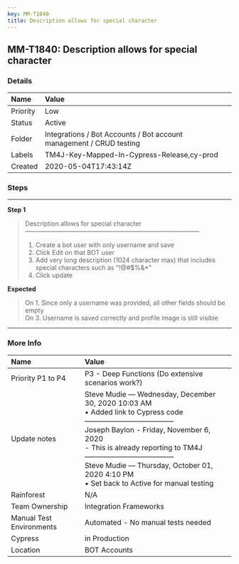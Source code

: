 ```yaml
---
key: MM-T1840
title: Description allows for special character
---
```


## MM-T1840: Description allows for special character

### Details

| Name     | Value                                                               |
| :------- | :------------------------------------------------------------------ |
| Priority | Low                                                                 |
| Status   | Active                                                              |
| Folder   | Integrations / Bot Accounts / Bot account management / CRUD testing |
| Labels   | TM4J-Key-Mapped-In-Cypress-Release,cy-prod                          |
| Created  | 2020-05-04T17:43:14Z                                                |

### Steps

<hr/>

**Step 1**

> <article>Description allows for special character<br>————————————————————————————<ol><li>Create a bot user with only username and save</li><li> Click Edit on that BOT user</li><li> Add very long description (1024 character max) that includes special characters such as "!@#$%&amp;*"</li><li>Click update</li></ol></article>

**Expected**

> <article>On 1. Since only a username was provided, all other fields should be empty<br />On 3. Username is saved correctly and profile image is still visible</article>

<hr/>

### More Info

| Name                     | Value                                                                                                                                                                                                                                                                                                                           |
| :----------------------- | :------------------------------------------------------------------------------------------------------------------------------------------------------------------------------------------------------------------------------------------------------------------------------------------------------------------------------ |
| Priority P1 to P4        | P3 - Deep Functions (Do extensive scenarios work?)                                                                                                                                                                                                                                                                              |
| Update notes             | Steve Mudie — Wednesday, December 30, 2020 10:03 AM<br>• Added link to Cypress code<br>–––––––––––––––––––––––––<br>Joseph Baylon - Friday, November 6, 2020<br>- This is already reporting to TM4J<br>–––––––––––––––––––––––––<br>Steve Mudie — Thursday, October 01, 2020 4:10 PM<br>• Set back to Active for manual testing |
| Rainforest               | N/A                                                                                                                                                                                                                                                                                                                             |
| Team Ownership           | Integration Frameworks                                                                                                                                                                                                                                                                                                          |
| Manual Test Environments | Automated - No manual tests needed                                                                                                                                                                                                                                                                                              |
| Cypress                  | in Production                                                                                                                                                                                                                                                                                                                   |
| Location                 | BOT Accounts                                                                                                                                                                                                                                                                                                                    |

